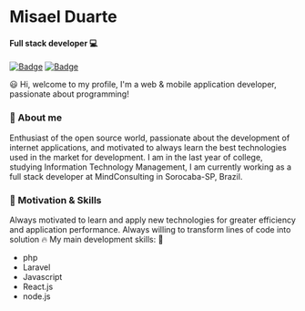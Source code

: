 # Misael Duarte

#### Full stack developer 💻

[![Badge](https://img.shields.io/badge/Linkedin-%23007785?style=flat-square&logo=LinkedIn)](https://bit.ly/linkedin-misaelduarte) [![Badge](https://img.shields.io/badge/misael.winphp@gmail.com-%231c1c1c?style=flat-square&logo=Gmail)](misael.winphp@gmail.com)

😃 Hi, welcome to my profile, I'm a web & mobile application developer, passionate about programming!

### 🧔 About me

Enthusiast of the open source world, passionate about the development of internet applications, and motivated to always learn the best technologies used in the market for development. I am in the last year of college, studying Information Technology Management, I am currently working as a full stack developer at MindConsulting in Sorocaba-SP, Brazil.

### 🚀 Motivation & Skills

Always motivated to learn and apply new technologies for greater efficiency and application performance. Always willing to transform lines of code into solution 🔥
My main development skills: 🚨

- php
- Laravel
- Javascript
- React.js
- node.js
